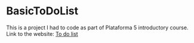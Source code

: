 # BasicToDoList
This is a project I had to code as part of Plataforma 5 introductory course. <br/>
Link to the website: [To do list](https://sparkly-tapioca-43911f.netlify.app)
